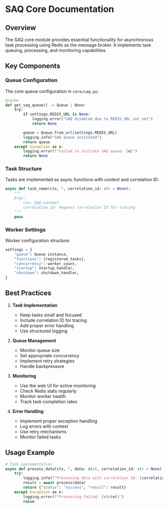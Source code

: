 # SAQ Core Documentation

## Overview
The SAQ core module provides essential functionality for asynchronous task processing using Redis as the message broker. It implements task queuing, processing, and monitoring capabilities.

## Key Components

### Queue Configuration
The core queue configuration in `core/saq.py`:
```python
@cache
def get_saq_queue() -> Queue | None:
    try:
        if settings.REDIS_URL is None:
            logging.error("SAQ disabled due to REDIS_URL not set")
            return None

        queue = Queue.from_url(settings.REDIS_URL)
        logging.info("SAQ queue initiated")
        return queue
    except Exception as e:
        logging.error(f"Failed to initiate SAQ queue: {e}")
        return None
```

### Task Structure
Tasks are implemented as async functions with context and correlation ID:
```python
async def task_name(ctx, *, correlation_id: str = None):
    """
    Args:
        ctx: SAQ context
        correlation_id: Request correlation ID for tracing
    """
    pass
```

### Worker Settings
Worker configuration structure:
```python
settings = {
    "queue": Queue instance,
    "functions": [registered_tasks],
    "concurrency": worker_count,
    "startup": startup_handler,
    "shutdown": shutdown_handler,
}
```

## Best Practices

1. **Task Implementation**
   - Keep tasks small and focused
   - Include correlation ID for tracing
   - Add proper error handling
   - Use structured logging

2. **Queue Management**
   - Monitor queue size
   - Set appropriate concurrency
   - Implement retry strategies
   - Handle backpressure

3. **Monitoring**
   - Use the web UI for active monitoring
   - Check Redis stats regularly
   - Monitor worker health
   - Track task completion rates

4. **Error Handling**
   - Implement proper exception handling
   - Log errors with context
   - Use retry mechanisms
   - Monitor failed tasks

## Usage Example

```python
# Task implementation
async def process_data(ctx, *, data: dict, correlation_id: str = None):
    try:
        logging.info(f"Processing data with correlation ID: {correlation_id}")
        result = await process(data)
        return {"status": "success", "result": result}
    except Exception as e:
        logging.error(f"Processing failed: {str(e)}")
        raise
``` 
